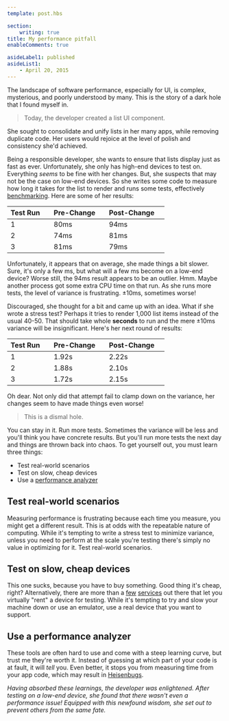 ```yaml
---
template: post.hbs

section:
    writing: true
title: My performance pitfall
enableComments: true

asideLabel1: published
asideList1:
    - April 20, 2015
---
```


The landscape of software performance, especially for UI, is complex, mysterious, and poorly understood by many. This is the story of a dark hole that I found myself in.

> Today, the developer created a list UI component.

She sought to consolidate and unify lists in her many apps, while removing duplicate code. Her users would rejoice at the level of polish and consistency she'd achieved.

Being a responsible developer, she wants to ensure that lists display just as fast as ever. Unfortunately, she only has high-end devices to test on. Everything *seems* to be fine with her changes. But, she suspects that may not be the case on low-end devices. So she writes some code to measure how long it takes for the list to render and runs some tests, effectively [benchmarking](https://en.wikipedia.org/wiki/Benchmark_(computing)). Here are some of her results:

| Test Run   | Pre-Change  | Post-Change  |
| ---------- | ----------- | ------------ |
| 1          | 80ms        | 94ms         |
| 2          | 74ms        | 81ms         |
| 3          | 81ms        | 79ms         |

Unfortunately, it appears that on average, she made things a bit slower. Sure, it's only a few ms, but what will a few ms become on a low-end device? Worse still, the 94ms result appears to be an outlier. Hmm. Maybe another process got some extra CPU time on that run. As she runs more tests, the level of variance is frustrating. ±10ms, sometimes worse!

Discouraged, she thought for a bit and came up with an idea. What if she wrote a stress test? Perhaps it tries to render 1,000 list items instead of the usual 40-50. That should take whole **seconds** to run and the mere ±10ms variance will be insignificant. Here's her next round of results:

| Test Run   | Pre-Change  | Post-Change  |
| ---------- | ----------- | ------------ |
| 1          | 1.92s       | 2.22s        |
| 2          | 1.88s       | 2.10s        |
| 3          | 1.72s       | 2.15s        |

Oh dear. Not only did that attempt fail to clamp down on the variance, her changes seem to have made things even worse!

> This is a dismal hole.

You can stay in it. Run more tests. Sometimes the variance will be less and you'll think you have concrete results. But you'll run more tests the next day and things are thrown back into chaos. To get yourself out, you must learn three things:

* Test real-world scenarios
* Test on slow, cheap devices
* Use a [performance analyzer](https://en.wikipedia.org/wiki/Profiling_(computer_programming))

## Test real-world scenarios

Measuring performance is frustrating because each time you measure, you might get a different result. This is at odds with the repeatable nature of computing. While it's tempting to write a stress test to minimize variance, unless you need to perform at the scale you're testing there's simply no value in optimizing for it. Test real-world scenarios.

## Test on slow, cheap devices

This one sucks, because you have to buy something. Good thing it's cheap, right? Alternatively, there are more than a [few](http://developer.samsung.com/remotetestlab/rtlDeviceList.action) [services](http://aws.amazon.com/device-farm/) out there that let you virtually "rent" a device for testing. While it's tempting to try and slow your machine down or use an emulator, use a real device that you want to support.

## Use a performance analyzer

These tools are often hard to use and come with a steep learning curve, but trust me they're worth it. Instead of guessing at which part of your code is at fault, it will *tell* you. Even better, it stops you from measuring time from your app code, which may result in [Heisenbugs](https://en.wikipedia.org/wiki/Heisenbug).

*Having absorbed these learnings, the developer was enlightened. After testing on a low-end device, she found that there wasn't even a performance issue! Equipped with this newfound wisdom, she set out to prevent others from the same fate.*

